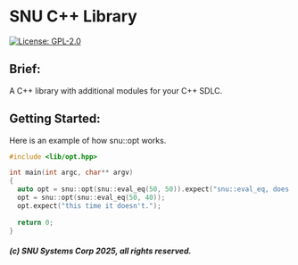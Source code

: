 # SNU C++ Library

[![License: GPL-2.0](https://img.shields.io/badge/license-MIT-blue.svg)](LICENSE)

## Brief:

A C++ library with additional modules for your C++ SDLC.

## Getting Started:

Here is an example of how snu::opt works.

```cpp
#include <lib/opt.hpp>

int main(int argc, char** argv)
{
  auto opt = snu::opt(snu::eval_eq(50, 50)).expect("snu::eval_eq, does not match!");
  opt = snu::opt(snu::eval_eq(50, 40));
  opt.expect("this time it doesn't.");
  
  return 0;
}
```

##### (c) SNU Systems Corp 2025, all rights reserved.